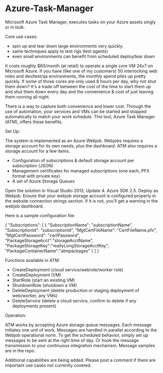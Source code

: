 # Azure-Task-Manager
Microsoft Azure Task Manager, executes tasks on your Azure assets singly or in bulk.  

Core use cases: 
*	spin up and tear down large environments very quickly.
*	same techniques apply to test rigs (test agents)
*	even small environments can benefit from scheduled deploy/tear down

It costs roughly $60/month (at retail) to operate a single core VM 24x7 on Microsoft Azure.  If you have (like one of my customers) 50 interlocking web roles and dev/test/qa environments, the monthly spend piles up pretty quickly.  If some of those cores are only used 8 hours per day, why not shut them down?  It's a trade off between the cost of the time to start them up and shut them down every day and the convenience & cost of just leaving them running all night.

There is a way to capture both convenience and lower cost.  Through the use of automation, your services and VMs can be started and stopped automatically to match your work schedule.  This tool, Azure Task Manager (ATM), offers these benefits.  

Set Up:

The system is implemented as an Azure Webjob.  Webjobs requires a storage account for its own needs, plus the dashboard.  ATM also requires a storage account for a few items.

*	Configuration of subscriptions & default storage account per subscription (JSON)
*	Management certificates for managed subscriptions (one each, PFX format with private key)
*	A set of Azure Storage Queues

Open the solution in Visual Studio 2013, Update 4.  Azure SDK 2.5.  Deploy as Webjob.  Ensure that your webjob storage account is configured properly in the website connection strings section.  If it is not, you'll get a warning in the webjob dashboard.

Here is a sample configuration file:

{ 
    "Subscriptions": [
        {
            "SubscriptionName": "subscriptionName",
            "SubscriptionId": "subscriptionId",
            "MgtCertFileName": "CertFileName.pfx",
			"MgtCertPassword": "certPassword",
			"PackageStorageAcct":"storageAcctName",
			"PackageStorageKey":"reallyLongStorageAcctKey",
			"PackageContainerName":"atmpackages"
        }
    ]
}

Functions available in ATM:
*	CreateDeployment (cloud service/webrole/worker role)
*	CreateDeployment (VM)
*	StartRole (start an existing VM)
*	ShutdownRole  (shutdown a VM)
*	DeleteDeployment (delete production or staging deployment of web/worker, any VMs)
*	DeleteService (delete a cloud service, confirm to delete if any deployments present)

Operation:

ATM works by accepting Azure storage queue messages.  Each message initiates one unit of work.  Messages are handled in parallel according to the Webjob operational norm.  To get the scheduled behavior, simply set up messages to be sent at the right time of day.  Or hook the message transmission to your continuous integration mechanism.  Message samples are in the repo.

Additional capabilities are being added.  Please post a comment if there are important use cases not currently covered.
